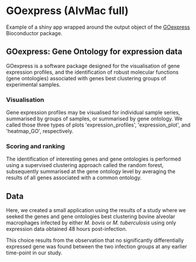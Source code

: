 # GOexpress (AlvMac full)
Example of a shiny app wrapped around the output object of the
[GOexpress](http://master.bioconductor.org/packages/devel/bioc/html/GOexpress.html)
Bioconductor package.

## GOexpress: Gene Ontology for expression data

GOexpress is a software package designed for the visualisation of gene
expression profiles, and the identification of robust molecular functions
(gene ontologies) associated with genes best clustering groups of
experimental samples.

### Visualisation

Gene expression profiles may be visualised for individual sample series,
summarised by groups of samples, or summarised by gene ontology. We
called those three types of plots 'expression\_profiles', 'expression\_plot',
and 'heatmap_GO', respectively.

### Scoring and ranking

The identification of interesting genes and gene ontologies is performed
using a supervised clustering approach called the random forest, subsequently
summarised at the gene ontology level by averaging the results of all genes
associated with a common ontology.

## Data

Here, we created a small application using the results of a study
where we seeked the genes and gene ontologies best clustering
bovine alveolar macrophages infected by either _M. bovis_ or
_M. tuberculosis_ using only expression data obtained 48 hours post-infection.

This choice results from the observation that no significantly 
differentially expressed gene was found between the two infection groups
at any earlier time-point in our study.


